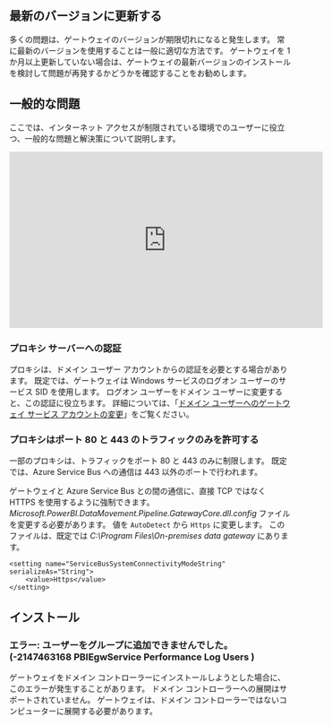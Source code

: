 ## <a name="update-to-the-latest-version"></a>最新のバージョンに更新する
多くの問題は、ゲートウェイのバージョンが期限切れになると発生します。  常に最新のバージョンを使用することは一般に適切な方法です。  ゲートウェイを 1 か月以上更新していない場合は、ゲートウェイの最新バージョンのインストールを検討して問題が再発するかどうかを確認することをお勧めします。

## <a name="common-issues"></a>一般的な問題
ここでは、インターネット アクセスが制限されている環境でのユーザーに役立つ、一般的な問題と解決策について説明します。

<iframe width="560" height="315" src="https://www.youtube.com/embed/-t7RO6mHATI?showinfo=0" frameborder="0" allowfullscreen></iframe>

### <a name="authentication-to-proxy-server"></a>プロキシ サーバーへの認証
プロキシは、ドメイン ユーザー アカウントからの認証を必要とする場合があります。 既定では、ゲートウェイは Windows サービスのログオン ユーザーのサービス SID を使用します。 ログオン ユーザーをドメイン ユーザーに変更すると、この認証に役立ちます。 詳細については、「[ドメイン ユーザーへのゲートウェイ サービス アカウントの変更](../service-gateway-proxy.md#changing-the-gateway-service-account-to-a-domain-user)」をご覧ください。

### <a name="your-proxy-only-allows-ports-80-and-443-traffic"></a>プロキシはポート 80 と 443 のトラフィックのみを許可する
一部のプロキシは、トラフィックをポート 80 と 443 のみに制限します。 既定では、Azure Service Bus への通信は 443 以外のポートで行われます。

ゲートウェイと Azure Service Bus との間の通信に、直接 TCP ではなく HTTPS を使用するように強制できます。 *Microsoft.PowerBI.DataMovement.Pipeline.GatewayCore.dll.config* ファイルを変更する必要があります。 値を `AutoDetect` から `Https` に変更します。 このファイルは、既定では *C:\Program Files\On-premises data gateway* にあります。

```
<setting name="ServiceBusSystemConnectivityModeString" serializeAs="String">
    <value>Https</value>
</setting>
```

## <a name="installation"></a>インストール
### <a name="error-failed-to-add-user-to-group---2147463168---pbiegwservice---performance-log-users---"></a>エラー: ユーザーをグループに追加できませんでした。  (-2147463168   PBIEgwService   Performance Log Users   )
ゲートウェイをドメイン コントローラーにインストールしようとした場合に、このエラーが発生することがあります。 ドメイン コントローラーへの展開はサポートされていません。 ゲートウェイは、ドメイン コントローラーではないコンピューターに展開する必要があります。

